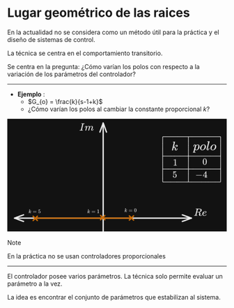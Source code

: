 # Lugar geométrico de las raices

En la actualidad no se considera como un método útil para la práctica y el diseño de sistemas de control.

La técnica se centra en el comportamiento transitorio.

Se centra en la pregunta:
¿Cómo varían los polos con respecto a la variación de los parámetros del controlador?

---

- __Ejemplo__ :
	- $G_{o} = \frac{k}{s-1+k}$
	- ¿Cómo varían los polos al cambiar la constante proporcional $k$?

![](attachments/Pasted%20image%2020230923000242.png)


>[!Note]
>En la práctica no se usan controladores proporcionales

---

El controlador posee varios parámetros. La técnica solo permite evaluar un parámetro a la vez.

La idea es encontrar el conjunto de parámetros que estabilizan al sistema.




